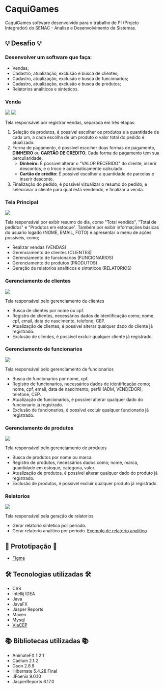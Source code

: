 # CaquiGames
 CaquiGames software desenvolvido para o trabalho de PI (Projeto Integrador) do SENAC - Analise e Desenvolvimento de Sistemas.
 
## :bulb: Desafio :bulb:
### Desenvolver um software que faça:
 * Vendas;
 * Cadastro, atualização, exclusão e busca de clientes;
 * Cadastro, atualização, exclusão e busca de funcionarios;
 * Cadastro, atualização, exclusão e busca de produtos;
 * Relatorios analiticos e sinteticos.

### Venda
<span>
  <img src="https://media.giphy.com/media/gouRQGVmp2BFTnthfx/giphy.gif">
  <img src="https://media.giphy.com/media/4fus6gQl0r3OQYc0s5/giphy.gif">
</span>

Tela responsável por registrar vendas, separada em três etapas:
1. Seleção de produtos, é possível escolher os produtos e a quantidade de cada um, a cada escolha de um produto o valor total do pedido é atualizado.
2. Forma de pagamento, é possível escolher duas formas de pagamento, **DINHEIRO** ou **CARTÃO DE CRÉDITO.** Cada forma de pagamento tem sua perculiaridade.
    * **Dinheiro:** É possível alterar o "VALOR RECEBIDO" do cliente, inserir descontos, e o troco é automaticamente calculado.
    * **Cartão de crédito:** É possivel escolher a quantidade de parcelas e inserir desconto.
3. Finalização do pedido, é possivel vizualizar o resumo do pedido, e selecionar o cliente para qual está vendendo, e finalizar a venda.

### Tela Principal
<img src="https://user-images.githubusercontent.com/45303056/145719584-9a14d072-b8a8-4ecf-b2be-ec881fb953c9.png">
 
Tela responsável por exibir resumo do dia, como "Total vendido", "Total de pedidos" e "Produtos em estoque".
Também por exibir informações básicas do usuario logado (NOME, EMAIL, FOTO) e apresentar o menu de ações possíveis, como;
* Realizar vendas (VENDAS)
* Gerenciamento de clientes (CLIENTES)
* Gerenciamento de funcionarios (FUNCIONARIOS)
* Gerenciamento de produtos (PRODUTOS)
* Geração de relatorios analiticos e sinteticos (RELATORIOS)

### Gerenciamento de clientes
<img src="https://user-images.githubusercontent.com/45303056/145719661-634b0633-7ccb-4d37-8c63-399d9591d7d9.png">

Tela responsável pelo gerenciamento de clientes
* Busca de clientes por nome ou cpf.
* Registro de clientes, necessários dados de identificação como; nome, cpf, email, data de nascimento, telefone, CEP.
* Atualização de clientes, é possível alterar qualquer dado do cliente já registrado.
* Exclusão de clientes, é possível excluir qualquer cliente já registrado.

### Gerenciamento de funcionarios
<img src="https://user-images.githubusercontent.com/45303056/145719684-81f52fa8-212d-49f5-bfa7-3bc2a37052af.png">

Tela responsável pelo gerenciamento de funcionarios
* Busca de funcionarios por nome, cpf.
* Registro de funcionarios, necessários dados de identificação como; nome, cpf, email, data de nascimento, perfil (ADM, VENDEDOR), telefone, CEP.
* Atualização de funcionarios, é possível alterar qualquer dado do funcionario já registrado.
* Exclusão de funcionarios, é possível excluir qualquer funcionario já registrado.

### Gerenciamento de produtos
<img src="https://user-images.githubusercontent.com/45303056/145719711-e0b3676b-b6ea-4d30-96d4-e0853c9f5fd0.png">

Tela responsável pelo gerenciamento de produtos
* Busca de produtos por nome ou marca.
* Registro de produtos, necessários dados como; nome, marca, quantidade em estoque, categoria, valor.
* Atualização de produtos, é possível alterar qualquer dado do produto já registrado.
* Exclusão de produtos, é possível excluir qualquer produto já registrado.

### Relatorios
<img src="https://user-images.githubusercontent.com/45303056/145719737-ecc84e52-dfac-42c4-abf9-d8c11c3a092b.png">

Tela responsável pela geração de ralatorios
* Gerar relatorio sintetico por periodo.
* Gerar relatorio analitico por periodo.
[Exemplo de relatorio analitico](https://github.com/RennanSilvaCosta/CaquiGames/files/7699116/relatorio.pdf)

## :page_with_curl: Prototipação :page_with_curl:
* [Figma](https://www.figma.com/file/doN7ujEgpoFYABAtFg9wNq/CaquiGames?node-id=0%3A1)

## :hammer_and_wrench: Tecnologias utilizadas :hammer_and_wrench:

* CSS
* intellij IDEA
* Java
* JavaFX
* Jasper Reports
* Maven
* Mysql
* [ViaCEP](https://viacep.com.br/)

## :books: Bibliotecas utilizadas :books:

* AnimateFX 1.2.1
* Caelum 2.1.2
* Gson 2.8.8
* Hibernate 5.4.28.Final
* JFoenix 9.0.10
* JasperReports 6.17.0
